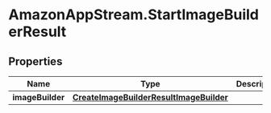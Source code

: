 # AmazonAppStream.StartImageBuilderResult

## Properties

Name | Type | Description | Notes
------------ | ------------- | ------------- | -------------
**imageBuilder** | [**CreateImageBuilderResultImageBuilder**](CreateImageBuilderResultImageBuilder.md) |  | [optional] 


